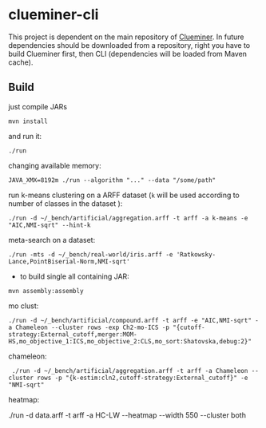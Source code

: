 # clueminer-cli

This project is dependent on the main repository of [Clueminer](https://github.com/deric/clueminer). In future dependencies should be downloaded from a repository, right you have to build Clueminer first, then CLI (dependencies will be loaded from Maven cache).

## Build

just compile JARs

    mvn install

and run it:

    ./run

changing available memory:

    JAVA_XMX=8192m ./run --algorithm "..." --data "/some/path"

run k-means clustering on a ARFF dataset (`k` will be used according to number of classes in the dataset ):
```
./run -d ~/_bench/artificial/aggregation.arff -t arff -a k-means -e "AIC,NMI-sqrt" --hint-k
```
meta-search on a dataset:
```
./run -mts -d ~/_bench/real-world/iris.arff -e 'Ratkowsky-Lance,PointBiserial-Norm,NMI-sqrt'
```

  - to build single all containing JAR:
```
mvn assembly:assembly
```

mo clust:
```
./run -d ~/_bench/artificial/compound.arff -t arff -e "AIC,NMI-sqrt" -a Chameleon --cluster rows -exp Ch2-mo-ICS -p "{cutoff-strategy:External_cutoff,merger:MOM-HS,mo_objective_1:ICS,mo_objective_2:CLS,mo_sort:Shatovska,debug:2}"
```
chameleon:

```
 ./run -d ~/_bench/artificial/aggregation.arff -t arff -a Chameleon --cluster rows -p "{k-estim:cln2,cutoff-strategy:External_cutoff}" -e "NMI-sqrt"
```

heatmap:

./run -d data.arff -t arff -a HC-LW --heatmap --width 550 --cluster both

